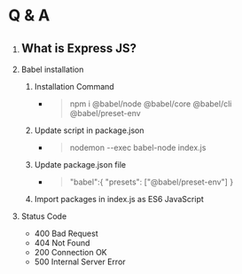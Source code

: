 # Q & A
1. What is Express JS? 
    - 

2. Babel installation
    1. Installation Command
        * > npm i @babel/node @babel/core @babel/cli @babel/preset-env 
    2. Update script in package.json
        * > nodemon --exec babel-node index.js
    3. Update package.json file
        * > "babel":{
            "presets": ["@babel/preset-env"]
        }
    4. Import packages in index.js as ES6 JavaScript

3. Status Code
    * 400 Bad Request
    * 404 Not Found
    * 200 Connection OK
    * 500 Internal Server Error